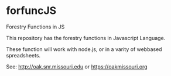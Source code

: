 # forfuncJS
Forestry Functions in JS

This repository has the forestry functions in Javascript Language.

These function will work with node.js, or in a varity of webbased spreadsheets.

See: http://oak.snr.missouri.edu or https://oakmissouri.org
